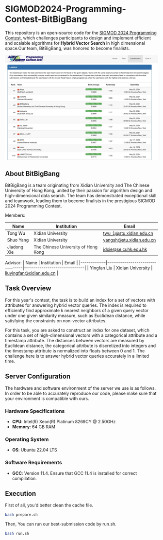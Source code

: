 # SIGMOD2024-Programming-Contest-BitBigBang
This repository is an open-source code for the [SIGMOD 2024 Programming Contest](http://sigmodcontest2024.eastus.cloudapp.azure.com/index.shtml), which challenges participants to design and implement efficient and scalable algorithms for **Hybrid Vector Search** in high dimensional space.Our team, BitBigBang, was honored to become finalists.

![Ranking](image/ranking.jpg)

## About BitBigBang
BitBigBang is a team originating from Xidian University and The Chinese University of Hong Kong, united by their passion for algorithm design and high-dimensional data search. The team has demonstrated exceptional skill and teamwork, leading them to become finalists in the prestigious SIGMOD 2024 Programming Contest.

Members: 

| Name        | Institution                      | Email                         |
|-------------|----------------------------------|-------------------------------|
| Tong Wu     | Xidian University                | twu_1@stu.xidian.edu.cn       |
| Shuo Yang   | Xidian University                | yangsh@stu.xidian.edu.cn      |
| Jiadong Xie | The Chinese University of Hong Kong | jdxie@se.cuhk.edu.hk       |

Advisor: 
| Name        | Institution                      | Email                         |
|-------------|----------------------------------|-------------------------------|
| Yingfan Liu | Xidian University                | liuyingfan@xidian.edu.cn      |

## Task Overview
For this year's contest, the task is to build an index for a set of vectors with attributes for answering hybrid vector queries. The index is required to efficiently find approximate k nearest neighbors of a given query vector under one given similarity measure, such as Euclidean distance, while satisfying the constraints on non-vector attributes.

For this task, you are asked to construct an index for one dataset, which contains a set of high-dimensional vectors with a categorical attribute and a timestamp attribute. The distances between vectors are measured by Euclidean distance, the categorical attribute is discretized into integers and the timestamp attribute is normalized into floats between 0 and 1. The challenge here is to answer hybrid vector queries accurately in a limited time.

## Server Configuration

The hardware and software environment of the server we use is as follows. In order to be able to accurately reproduce our code, please make sure that your environment is compatible with ours.

### Hardware Specifications

- **CPU**: Intel(R) Xeon(R) Platinum 8269CY @ 2.50GHz
- **Memory**: 64 GB RAM

### Operating System

- **OS**: Ubuntu 22.04 LTS

### Software Requirements

- **GCC**: Version 11.4. Ensure that GCC 11.4 is installed for correct compilation.

## Execution

First of all, you'd better clean the cache file.
```bash
bash prepare.sh 
```

Then, You can run our best-submission code by run.sh.
```bash
bash run.sh 
```
